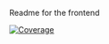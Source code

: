 Readme for the frontend

[![Coverage](https://sonarcloud.io/api/project_badges/measure?project=Dilanrmv_React-app&metric=coverage)](https://sonarcloud.io/summary/new_code?id=Dilanrmv_React-app)
